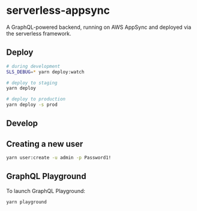 # serverless-appsync

A GraphQL-powered backend, running on AWS AppSync and deployed via the serverless framework.

## Deploy

```bash
# during development
SLS_DEBUG=* yarn deploy:watch

# deploy to staging
yarn deploy

# deploy to production
yarn deploy -s prod
```

## Develop

## Creating a new user

```bash
yarn user:create -u admin -p Password1!
```

## GraphQL Playground

To launch GraphQL Playground:

```bash
yarn playground
```

